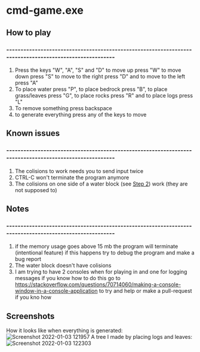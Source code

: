 # cmd-game.exe

## How to play
### -------------------------------------------------------------------------------------------------------

1. Press the keys "W", "A", "S" and "D" to move up press "W" to move down press "S" to move to the right press "D" and to move to the left press "A"
2. To place water press "P", to place bedrock press "B", to place grass/leaves press "G", to place rocks press "R" and to place logs press "L"
3. To remove something press backspace 
4. to generate everything press any of the keys to move


##  Known issues
### -------------------------------------------------------------------------------------------------------
1. The colisions to work needs you to send input twice
2. CTRL-C won't terminate the program anymore
3. The colisions on one side of a water block (see [Step 2](https://github.com/oberrow/cmd-game#how-to-play)) work (they are not supposed to)

## Notes
### -------------------------------------------------------------------------------------------------------
1. if the memory usage goes above 15 mb the program will terminate (intentional feature) if this happens try to debug the program and make a bug report
2. The water block doesn't have colisions
3. I am trying to have 2 consoles when for playing in and one for logging messages if you know how to do this go to https://stackoverflow.com/questions/70714060/making-a-console-window-in-a-console-application to try and help or make a pull-request if you kno how
## Screenshots
How it looks like when everything is generated:
![Screenshot 2022-01-03 121957](https://user-images.githubusercontent.com/72581470/147960151-f2eb3844-31bc-4e82-8c08-1937ffee471c.png)
A tree I made by placing logs and leaves:
![Screenshot 2022-01-03 122303](https://user-images.githubusercontent.com/72581470/147960430-20525673-ee28-474a-afb2-19e68884f4b7.png)
